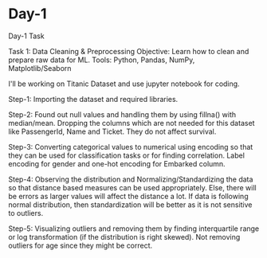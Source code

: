 # Day-1
Day-1 Task

Task 1: Data Cleaning & Preprocessing
Objective: Learn how to clean and prepare raw data for ML.
Tools: Python, Pandas, NumPy, Matplotlib/Seaborn

I'll be working on Titanic Dataset and use jupyter notebook for coding.

Step-1: Importing the dataset and required libraries.

Step-2: Found out null values and handling them by using fillna() with median/mean. Dropping the columns which are not needed for this dataset like PassengerId, Name and Ticket. They do not affect survival.

Step-3: Converting categorical values to numerical using encoding so that they can be used for classification tasks or for finding correlation. Label encoding for gender and one-hot encoding for Embarked column.

Step-4: Observing the distribution and Normalizing/Standardizing the data so that distance based measures can be used appropriately. Else, there will be errors as larger values will affect the distance a lot. If data is following normal distribution, then standardization will be better as it is not sensitive to outliers.

Step-5: Visualizing outliers and removing them by finding interquartile range or log transformation (if the distribution is right skewed). Not removing outliers for age since they might be correct.
